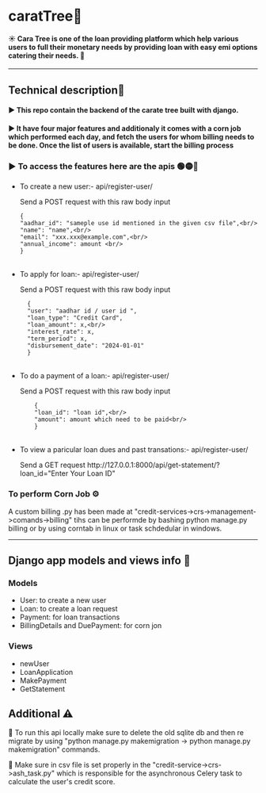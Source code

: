 # caratTree💎
<div>
  <h4>☀ Cara Tree is one of the loan providing platform which help various users to full their monetary needs by providing loan with easy emi options catering their needs. 💸</h4>
</div>
<hr/>
<div>
  <h2>Technical description🚀</h2>
  <h4>▶ This repo contain the backend of the carate tree built with django.</h4>
  <h4>▶ It have four major features and additionaly it comes with a corn job which performed each day, and fetch the users for whom billing needs to be done. Once the       list of users is available, start the billing process</h4>

  <h3>▶ To access the features here are the apis 🟢🟡🔴</h3>
  <ul>    
  <li>To create a new user:- api/register-user/</li>
  <p>Send a POST request with this raw body input </p>

  ```
  {
  "aadhar_id": "sameple use id mentioned in the given csv file",<br/>
  "name": "name",<br/>
  "email": "xxx.xxx@example.com",<br/>
  "annual_income": amount <br/>
  }
  ```
  <br/>
  <li>To apply for loan:- api/register-user/</li>
  <p>Send a POST request with this raw body input </p>
  
  ```
    {
    "user": "aadhar id / user id ",
    "loan_type": "Credit Card",
    "loan_amount": x,<br/>
    "interest_rate": x,
    "term_period": x,
    "disbursement_date": "2024-01-01"
    }  
  ```  
<br/>
<li>To do a payment of a loan:- api/register-user/</li>
<p>Send a POST request with this raw body input </p>

```
    {
    "loan_id": "loan id",<br/>
    "amount": amount which need to be paid<br/>
    } 
```
<br/>
<li>To view a paricular loan dues and past transations:- api/register-user/</li>
<p>Send a GET request http://127.0.0.1:8000/api/get-statement/?loan_id="Enter Your Loan ID" </p>
</ul>
  <h3>To perform Corn Job ⚙</h3>
  <p>A custom billing .py has been made at "credit-services->crs->management->comands->billing" tihs can be performde by bashing python manage.py billing
    or by using corntab in linux or task schdedular in windows.</p>  
</div>
<hr/>
<div>
  <h2>Django app models and views info 📜</h2>
  <h3>Models</h3>
  <ul>
    <li>User: to create a new user</li>
    <li>Loan: to create a loan request</li>
    <li>Payment: for loan transactions</li>
    <li>BillingDetails and DuePayment: for corn jon</li>
  </ul>

  <h3>Views</h3>
  <ul>
    <li>newUser</li>
    <li>LoanApplication</li>
    <li>MakePayment</li>
    <li>GetStatement</li>
  </ul>  
</div>

<div>
<h2>Additional ⚠</h2>
<p>🔴 To run this api locally make sure to delete the old sqlite db and then re migrate by using "python manage.py makemigration -> python manage.py makemigration" commands.</p>
<p>🔴 Make sure in csv file is set properly in the "credit-service->crs->ash_task.py" which is responsible for the asynchronous Celery task to calculate the user's credit score.</p>  
</div>


